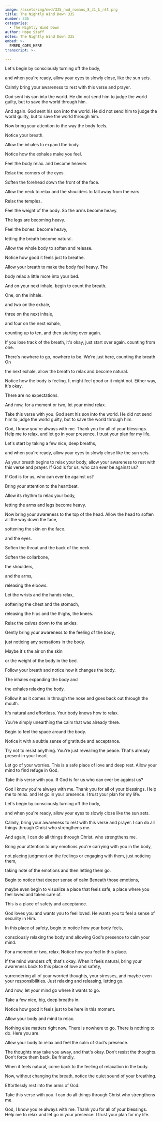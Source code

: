 ```yaml
---
image: /assets/img/nwd/335_nwd_romans_8_31_b_nlt.png
title: The Nightly Wind Down 335
number: 335
categories:
  - The Nightly Wind Down
author: Hope Staff
notes: The Nightly Wind Down 335
embed: >-
  EMBED_GOES_HERE
transcript: >-
  
---
```

Let's begin by consciously turning off the body,

and when you're ready, allow your eyes to slowly close, like the sun sets.

Calmly bring your awareness to rest with this verse and prayer.

God sent his son into the world. He did not send him to judge the world guilty, but to save the world through him.

And again. God sent his son into the world. He did not send him to judge the world guilty, but to save the world through him.

Now bring your attention to the way the body feels.

Notice your breath.

Allow the inhales to expand the body.

Notice how the exhales make you feel.

Feel the body relax. and become heavier.

Relax the corners of the eyes.

Soften the forehead down the front of the face.

Allow the neck to relax and the shoulders to fall away from the ears.

Relax the temples.

Feel the weight of the body. So the arms become heavy.

The legs are becoming heavy.

Feel the bones. become heavy,

letting the breath become natural.

Allow the whole body to soften and release.

Notice how good it feels just to breathe.

Allow your breath to make the body feel heavy. The

body relax a little more into your bed.

And on your next inhale, begin to count the breath.

One, on the inhale.

and two on the exhale,

three on the next inhale,

and four on the next exhale,

counting up to ten, and then starting over again.

If you lose track of the breath, it's okay, just start over again. counting from one.

There's nowhere to go, nowhere to be. We're just here, counting the breath. On

the next exhale, allow the breath to relax and become natural.

Notice how the body is feeling. It might feel good or it might not. Either way, it's okay.

There are no expectations.

And now, for a moment or two, let your mind relax.

Take this verse with you. God sent his son into the world. He did not send him to judge the world guilty, but to save the world through him.

God, I know you're always with me. Thank you for all of your blessings. Help me to relax. and let go in your presence. I trust your plan for my life.


Let's start by taking a few nice, deep breaths,

and when you're ready, allow your eyes to slowly close like the sun sets.

As your breath begins to relax your body, allow your awareness to rest with this verse and prayer. If God is for us, who can ever be against us?

If God is for us, who can ever be against us?

Bring your attention to the heartbeat.

Allow its rhythm to relax your body,

letting the arms and legs become heavy.

Now bring your awareness to the top of the head. Allow the head to soften all the way down the face,

softening the skin on the face.

and the eyes.

Soften the throat and the back of the neck.

Soften the collarbone,

the shoulders,

and the arms,

releasing the elbows.

Let the wrists and the hands relax,

softening the chest and the stomach,

releasing the hips and the thighs, the knees.

Relax the calves down to the ankles.

Gently bring your awareness to the feeling of the body,

just noticing any sensations in the body.

Maybe it's the air on the skin

or the weight of the body in the bed.

Follow your breath and notice how it changes the body.

The inhales expanding the body and

the exhales relaxing the body.

Follow it as it comes in through the nose and goes back out through the mouth.

It's natural and effortless. Your body knows how to relax.

You're simply unearthing the calm that was already there.

Begin to feel the space around the body.

Notice it with a subtle sense of gratitude and acceptance.

Try not to resist anything. You're just revealing the peace. That's already present in your heart.

Let go of your worries. This is a safe place of love and deep rest. Allow your mind to find refuge in God.

Take this verse with you. If God is for us who can ever be against us?

God I know you're always with me. Thank you for all of your blessings. Help me to relax. and let go in your presence. I trust your plan for my life.


Let's begin by consciously turning off the body,

and when you're ready, allow your eyes to slowly close like the sun sets.

Calmly, bring your awareness to rest with this verse and prayer. I can do all things through Christ who strengthens me.

And again, I can do all things through Christ. who strengthens me.

Bring your attention to any emotions you're carrying with you in the body,

not placing judgment on the feelings or engaging with them, just noticing them,

taking note of the emotions and then letting them go.

Begin to notice that deeper sense of calm Beneath those emotions,

maybe even begin to visualize a place that feels safe, a place where you feel loved and taken care of.

This is a place of safety and acceptance.

God loves you and wants you to feel loved. He wants you to feel a sense of security in Him.

In this place of safety, begin to notice how your body feels,

consciously relaxing the body and allowing God's presence to calm your mind.

For a moment or two, relax. Notice how you feel in this place.

If the mind wanders off, that's okay. When it feels natural, bring your awareness back to this place of love and safety,

surrendering all of your worried thoughts, your stresses, and maybe even your responsibilities. Just relaxing and releasing, letting go.

And now, let your mind go where it wants to go.

Take a few nice, big, deep breaths in.

Notice how good it feels just to be here in this moment.

Allow your body and mind to relax.

Nothing else matters right now. There is nowhere to go. There is nothing to do. Here you are.

Allow your body to relax and feel the calm of God's presence.

The thoughts may take you away, and that's okay. Don't resist the thoughts. Don't force them back. Be friendly.

When it feels natural, come back to the feeling of relaxation in the body.

Now, without changing the breath, notice the quiet sound of your breathing.

Effortlessly rest into the arms of God.

Take this verse with you. I can do all things through Christ who strengthens me.

God, I know you're always with me. Thank you for all of your blessings. Help me to relax and let go in your presence. I trust your plan for my life.

